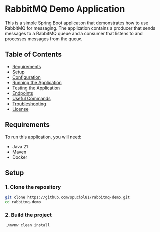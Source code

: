 # RabbitMQ Demo Application

This is a simple Spring Boot application that demonstrates how to use RabbitMQ for messaging. The application contains a producer that sends messages to a RabbitMQ queue and a consumer that listens to and processes messages from the queue.

## Table of Contents

- [Requirements](#requirements)
- [Setup](#setup)
- [Configuration](#configuration)
- [Running the Application](#running-the-application)
- [Testing the Application](#testing-the-application)
- [Endpoints](#endpoints)
- [Useful Commands](#useful-commands)
- [Troubleshooting](#troubleshooting)
- [License](#license)

## Requirements

To run this application, you will need:

- Java 21
- Maven
- Docker

## Setup

### 1. Clone the repository

```bash
git clone https://github.com/spuchol81/rabbitmq-demo.git
cd rabbitmq-demo
```

### 2. Build the project
```bash
./mvnw clean install
```